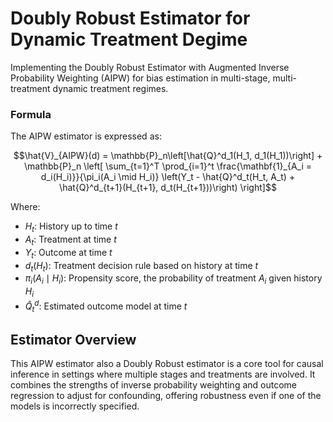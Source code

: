 
# Doubly Robust Estimator for Dynamic Treatment Degime

Implementing the Doubly Robust Estimator with Augmented Inverse Probability Weighting (AIPW) for bias estimation in multi-stage, multi-treatment dynamic treatment regimes.

### Formula

The AIPW estimator is expressed as:

```math
\hat{V}_{AIPW}(d) = \mathbb{P}_n\left[\hat{Q}^d_1(H_1, d_1(H_1))\right] + \mathbb{P}_n \left[ \sum_{t=1}^T \prod_{i=1}^t \frac{\mathbf{1}_{A_i = d_i(H_i)}}{\pi_i(A_i \mid H_i)} \left(Y_t - \hat{Q}^d_t(H_t, A_t) + \hat{Q}^d_{t+1}(H_{t+1}, d_t(H_{t+1}))\right) \right]
```

Where:
- $H_t$: History up to time $t$
- $A_t$: Treatment at time $t$
- $Y_t$: Outcome at time $t$
- $d_t(H_t)$: Treatment decision rule based on history at time $t$
- $\pi_i(A_i \mid H_i)$: Propensity score, the probability of treatment $A_i$ given history $H_i$
- $\hat{Q}^d_t$: Estimated outcome model at time $t$

##  Estimator Overview

This AIPW estimator also a Doubly Robust estimator is a core tool for causal inference in settings where multiple stages and treatments are involved. It combines the strengths of inverse probability weighting and outcome regression to adjust for confounding, offering robustness even if one of the models is incorrectly specified.


